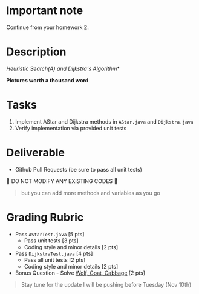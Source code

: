 # Important note

Continue from your homework 2.

# Description

**Heuristic Search(A*) and Dijkstra's Algorithm**

**Pictures worth a thousand word**

# Tasks

1. Implement AStar and Dijkstra methods in `AStar.java` and `Dijkstra.java`
2. Verify implementation via provided unit tests

# Deliverable

* Github Pull Requests (be sure to pass all unit tests)

:no_entry_sign: DO NOT MODIFY ANY EXISTING CODES :no_entry_sign:

> but you can add more methods and variables as you go

# Grading Rubric

* Pass `AStarTest.java` [5 pts]
    * Pass unit tests [3 pts]
    * Coding style and minor details [2 pts]
* Pass `DijkstraTest.java` [4 pts]
    * Pass all unit tests [2 pts]
    * Coding style and minor details [2 pts]
* Bonus Question - Solve [Wolf, Goat, Cabbage](http://xkcd.com/1134/) [2 pts]
> Stay tune for the update I will be pushing before Tuesday (Nov 10th)
